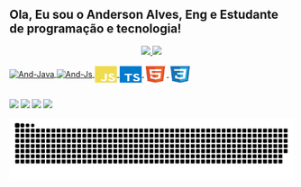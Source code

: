 ## Ola, Eu sou o Anderson Alves, Eng e Estudante de programação e tecnologia!
<div align="center">
  <a href="https://github.com/andsoalves">
  <img height="180em" src="https://github-readme-stats.vercel.app/api?username=andsoalves&show_icons=true&theme=dark&include_all_commits=true&count_private=true"/>
  
  <img height="180em" src="https://github-readme-stats.vercel.app/api/top-langs/?username=andsoalves&layout=compact&langs_count=7&theme=dark"/>
</div>

<div style="display: inline_block"><br>
  <img align="center" alt="And-Java" height="50" width="60" src="https://cdn.jsdelivr.net/gh/devicons/devicon/icons/java/java-original-wordmark.svg">  
  
  <img align="center" alt="And-Js" height="50" width="60" src="https://cdn.jsdelivr.net/gh/devicons/devicon/icons/spring/spring-original-wordmark.svg">
  
  <img align="center" alt="And-Js" height="30" width="40" src="https://raw.githubusercontent.com/devicons/devicon/master/icons/javascript/javascript-plain.svg">
  
  <img align="center" alt="And-Ts" height="30" width="40" src="https://raw.githubusercontent.com/devicons/devicon/master/icons/typescript/typescript-plain.svg">
  
  <img align="center" alt="And-HTML" height="30" width="40" src="https://raw.githubusercontent.com/devicons/devicon/master/icons/html5/html5-original.svg">
  
  <img align="center" alt="And-CSS" height="30" width="40" src="https://raw.githubusercontent.com/devicons/devicon/master/icons/css3/css3-original.svg">
</div>
  
  ##
 
<div>   
  <a href="https://instagram.com/anderson.alves17" target="_blank"><img src="https://img.shields.io/badge/-Instagram-%23E4405F?style=for-the-badge&logo=instagram&logoColor=white" target="_blank"></a> 	
 <a href="https://discord.gg/wagxzStdcR" target="_blank"><img src="https://img.shields.io/badge/Discord-7289DA?style=for-the-badge&logo=discord&logoColor=white" target="_blank"></a> 
  <a href = "mailto:contatorafaballerini@gmail.com"><img src="https://img.shields.io/badge/-Gmail-%23333?style=for-the-badge&logo=gmail&logoColor=white" target="_blank"></a>
  <a href="https://www.linkedin.com/in/anderson-alves/" target="_blank"><img src="https://img.shields.io/badge/-LinkedIn-%230077B5?style=for-the-badge&logo=linkedin&logoColor=white" target="_blank"></a> 
 
  ![Snake animation](https://github.com/andsoalves/andsoalves/blob/output/github-contribution-grid-snake.svg)
 
</div>
